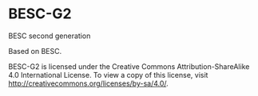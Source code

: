 # BESC-G2
BESC second generation

Based on BESC. 

BESC-G2 is licensed under the Creative Commons Attribution-ShareAlike 4.0 International License. To view a copy of this license, visit http://creativecommons.org/licenses/by-sa/4.0/.
